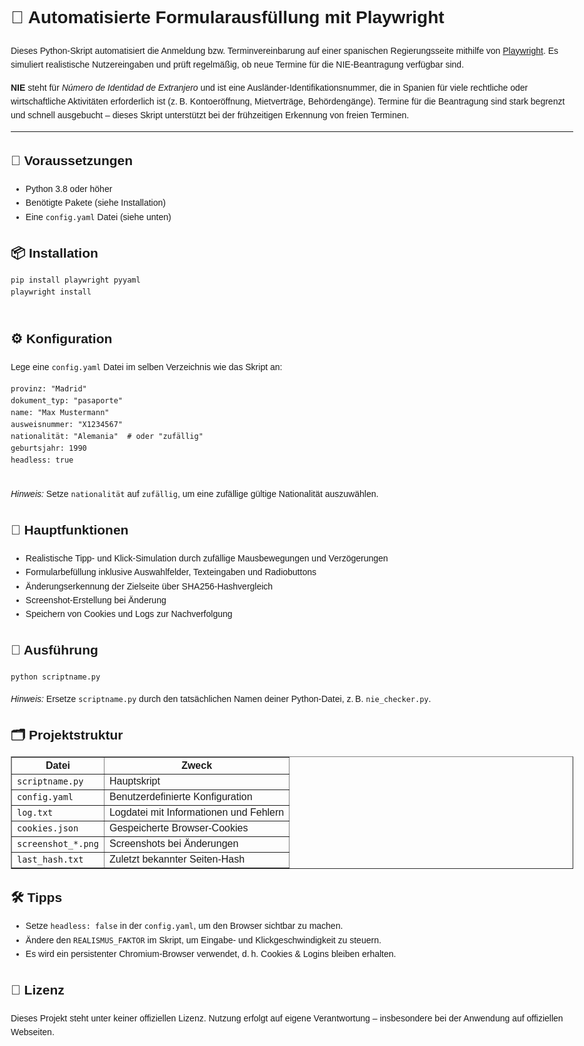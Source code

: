<!DOCTYPE html>
<html lang="de">
<head>
  <meta charset="UTF-8">
</head>
<body style="font-family: sans-serif; line-height: 1.6; max-width: 900px; margin: auto; padding: 20px;">

  <h1>📄 Automatisierte Formularausfüllung mit Playwright</h1>

  <p>
    Dieses Python-Skript automatisiert die Anmeldung bzw. Terminvereinbarung auf einer spanischen Regierungsseite
    mithilfe von <a href="https://playwright.dev/python/" target="_blank">Playwright</a>. Es simuliert realistische
    Nutzereingaben und prüft regelmäßig, ob neue Termine für die NIE-Beantragung verfügbar sind.
  </p>

  <p>
    <strong>NIE</strong> steht für <em>Número de Identidad de Extranjero</em> und ist eine Ausländer-Identifikationsnummer,
    die in Spanien für viele rechtliche oder wirtschaftliche Aktivitäten erforderlich ist (z. B. Kontoeröffnung, Mietverträge,
    Behördengänge). Termine für die Beantragung sind stark begrenzt und schnell ausgebucht – dieses Skript unterstützt
    bei der frühzeitigen Erkennung von freien Terminen.
  </p>

  <hr>

  <h2>🔧 Voraussetzungen</h2>
  <ul>
    <li>Python 3.8 oder höher</li>
    <li>Benötigte Pakete (siehe Installation)</li>
    <li>Eine <code>config.yaml</code> Datei (siehe unten)</li>
  </ul>

  <h2>📦 Installation</h2>
  <pre><code>pip install playwright pyyaml
playwright install
  </code></pre>

  <h2>⚙️ Konfiguration</h2>
  <p>Lege eine <code>config.yaml</code> Datei im selben Verzeichnis wie das Skript an:</p>
  <pre><code>provinz: "Madrid"
dokument_typ: "pasaporte"
name: "Max Mustermann"
ausweisnummer: "X1234567"
nationalität: "Alemania"  # oder "zufällig"
geburtsjahr: 1990
headless: true
  </code></pre>

  <p><em>Hinweis:</em> Setze <code>nationalität</code> auf <code>zufällig</code>, um eine zufällige gültige Nationalität auszuwählen.</p>

  <h2>🧠 Hauptfunktionen</h2>
  <ul>
    <li>Realistische Tipp- und Klick-Simulation durch zufällige Mausbewegungen und Verzögerungen</li>
    <li>Formularbefüllung inklusive Auswahlfelder, Texteingaben und Radiobuttons</li>
    <li>Änderungserkennung der Zielseite über SHA256-Hashvergleich</li>
    <li>Screenshot-Erstellung bei Änderung</li>
    <li>Speichern von Cookies und Logs zur Nachverfolgung</li>
  </ul>

  <h2>🚀 Ausführung</h2>
  <pre><code>python scriptname.py</code></pre>
  <p><em>Hinweis:</em> Ersetze <code>scriptname.py</code> durch den tatsächlichen Namen deiner Python-Datei, z. B. <code>nie_checker.py</code>.</p>

  <h2>🗂️ Projektstruktur</h2>
  <table border="1" cellpadding="6" cellspacing="0">
    <thead>
      <tr>
        <th>Datei</th>
        <th>Zweck</th>
      </tr>
    </thead>
    <tbody>
      <tr>
        <td><code>scriptname.py</code></td>
        <td>Hauptskript</td>
      </tr>
      <tr>
        <td><code>config.yaml</code></td>
        <td>Benutzerdefinierte Konfiguration</td>
      </tr>
      <tr>
        <td><code>log.txt</code></td>
        <td>Logdatei mit Informationen und Fehlern</td>
      </tr>
      <tr>
        <td><code>cookies.json</code></td>
        <td>Gespeicherte Browser-Cookies</td>
      </tr>
      <tr>
        <td><code>screenshot_*.png</code></td>
        <td>Screenshots bei Änderungen</td>
      </tr>
      <tr>
        <td><code>last_hash.txt</code></td>
        <td>Zuletzt bekannter Seiten-Hash</td>
      </tr>
    </tbody>
  </table>

  <h2>🛠️ Tipps</h2>
  <ul>
    <li>Setze <code>headless: false</code> in der <code>config.yaml</code>, um den Browser sichtbar zu machen.</li>
    <li>Ändere den <code>REALISMUS_FAKTOR</code> im Skript, um Eingabe- und Klickgeschwindigkeit zu steuern.</li>
    <li>Es wird ein persistenter Chromium-Browser verwendet, d. h. Cookies & Logins bleiben erhalten.</li>
  </ul>

  <h2>🧾 Lizenz</h2>
  <p>
    Dieses Projekt steht unter keiner offiziellen Lizenz. Nutzung erfolgt auf eigene Verantwortung – insbesondere bei der Anwendung auf offiziellen Webseiten.
  </p>

</body>
</html>
